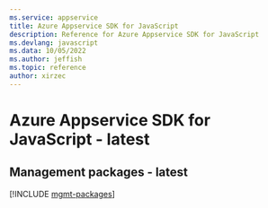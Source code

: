 ```yaml
---
ms.service: appservice
title: Azure Appservice SDK for JavaScript
description: Reference for Azure Appservice SDK for JavaScript
ms.devlang: javascript
ms.data: 10/05/2022
ms.author: jeffish
ms.topic: reference
author: xirzec
---
```

# Azure Appservice SDK for JavaScript - latest

## Management packages - latest
[!INCLUDE [mgmt-packages](appservice-mgmt-index.md)]